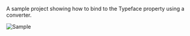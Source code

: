 A sample project showing how to bind to the Typeface property using a converter.

![Sample](http://i2.wp.com/blog.masterdevs.com/wp-content/uploads/2014/10/FontBindingSample.gif)

